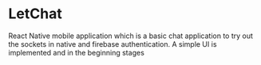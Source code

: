 # LetChat
React Native mobile application which is a basic chat application to try out the sockets in native and firebase authentication. A simple UI is implemented and in the beginning stages
